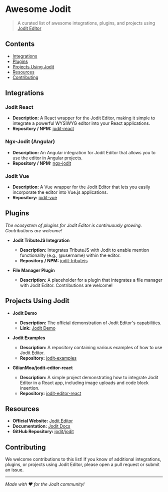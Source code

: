 # Awesome Jodit

> A curated list of awesome integrations, plugins, and projects using [Jodit Editor](https://github.com/xdan/jodit)

## Contents

- [Integrations](#integrations)
- [Plugins](#plugins)
- [Projects Using Jodit](#projects-using-jodit)
- [Resources](#resources)
- [Contributing](#contributing)

## Integrations

### Jodit React
- **Description:** A React wrapper for the Jodit Editor, making it simple to integrate a powerful WYSIWYG editor into your React applications.
- **Repository / NPM:** [jodit-react](https://github.com/jodit/jodit-react)

### Ngx-Jodit (Angular)
- **Description:** An Angular integration for Jodit Editor that allows you to use the editor in Angular projects.
- **Repository / NPM:** [ngx-jodit](https://www.npmjs.com/package/ngx-jodit)

### Jodit Vue
- **Description:** A Vue wrapper for the Jodit Editor that lets you easily incorporate the editor into Vue.js applications.
- **Repository:** [jodit-vue](https://github.com/WendellAdriel/jodit-vue)
  
## Plugins

*The ecosystem of plugins for Jodit Editor is continuously growing. Contributions are welcome!*

- **Jodit TributeJS Integration**
  - **Description:** Integrates TributeJS with Jodit to enable mention functionality (e.g., @username) within the editor.
  - **Repository / NPM:** [jodit-tributejs](https://github.com/jodit/jodit-tributejs) 

- **File Manager Plugin**
  - **Description:** A placeholder for a plugin that integrates a file manager with Jodit Editor. Contributions are welcome!

## Projects Using Jodit

- **Jodit Demo**
  - **Description:** The official demonstration of Jodit Editor's capabilities.
  - **Link:** [Jodit Demo](https://xdsoft.net/jodit/)

- **Jodit Examples**
  - **Description:** A repository containing various examples of how to use Jodit Editor.
  - **Repository:** [jodit-examples](https://github.com/jodit/jodit-examples) 

- **GilianMoa/jodit-editor-react**
  - **Description:** A simple project demonstrating how to integrate Jodit Editor in a React app, including image uploads and code block insertion.
  - **Repository:** [jodit-editor-react](https://github.com/GilianMoa/jodit-editor-react)

## Resources

- **Official Website:** [Jodit Editor](https://xdsoft.net/jodit/)
- **Documentation:** [Jodit Docs](https://xdsoft.net/jodit/docs/)
- **GitHub Repository:** [jodit/jodit](https://github.com/xdan/jodit) 

## Contributing

We welcome contributions to this list! If you know of additional integrations, plugins, or projects using Jodit Editor, please open a pull request or submit an issue.

---

*Made with ❤️ for the Jodit community!*
